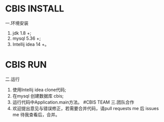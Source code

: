 # CBIS INSTALL
一.环境安装
1. jdk 1.8 +;
2. mysql 5.36 +;
2. Intellij idea 14 +。
# CBIS RUN
二.运行
1. 使用Intellij idea clone代码;
2. 在mysql 创建数据库 cbis;
3. 运行代码中Application.main方法。
#CBIS TEAM
三.团队合作
1. 欢迎提出意见与错误修正，若需要合并代码，请pull requests me 后 issues me 待我查看后，合并。
